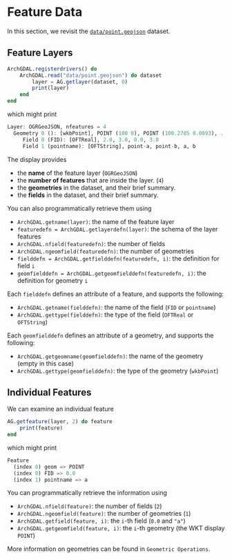 # Feature Data

In this section, we revisit the [`data/point.geojson`](https://github.com/yeesian/ArchGDALDatasets/blob/307f8f0e584a39a050c042849004e6a2bd674f99/data/point.geojson) dataset.

## Feature Layers
```julia
ArchGDAL.registerdrivers() do
    ArchGDAL.read("data/point.geojson") do dataset
        layer = AG.getlayer(dataset, 0)
        print(layer)
    end
end
```
which might print
```julia
Layer: OGRGeoJSON, nfeatures = 4
  Geometry 0 (): [wkbPoint], POINT (100 0), POINT (100.2785 0.0893), ...
     Field 0 (FID): [OFTReal], 2.0, 3.0, 0.0, 3.0
     Field 1 (pointname): [OFTString], point-a, point-b, a, b
```

The display provides
* the **name** of the feature layer (`OGRGeoJSON`)
* the **number of features** that are inside the layer. (`4`)
* the **geometries** in the dataset, and their brief summary.
* the **fields** in the dataset, and their brief summary.

You can also programmatically retrieve them using
* `ArchGDAL.getname(layer)`: the name of the feature layer
* `featuredefn = ArchGDAL.getlayerdefn(layer)`: the schema of the layer features
* `ArchGDAL.nfield(featuredefn)`: the number of fields
* `ArchGDAL.ngeomfield(featuredefn)`: the number of geometries
* `fielddefn = ArchGDAL.getfielddefn(featuredefn, i)`: the definition for field `i`
* `geomfielddefn = ArchGDAL.getgeomfielddefn(featuredefn, i)`: the definition for geometry `i`

Each `fielddefn` defines an attribute of a feature, and supports the following:
* `ArchGDAL.getname(fielddefn)`: the name of the field (`FID` or `pointname`)
* `ArchGDAL.gettype(fielddefn)`: the type of the field (`OFTReal` or `OFTString`)

Each `geomfielddefn` defines an attribute of a geometry, and supports the following:
* `ArchGDAL.getgeomname(geomfielddefn)`: the name of the geometry (empty in this case)
* `ArchGDAL.gettype(geomfielddefn)`: the type of the geometry (`wkbPoint`)

## Individual Features
We can examine an individual feature
```julia
AG.getfeature(layer, 2) do feature
    print(feature)
end
```
which might print
```julia
Feature
  (index 0) geom => POINT
  (index 0) FID => 0.0
  (index 1) pointname => a
```

You can programmatically retrieve the information using
* `ArchGDAL.nfield(feature)`: the number of fields (`2`)
* `ArchGDAL.ngeomfield(feature)`: the number of geometries (`1`)
* `ArchGDAL.getfield(feature, i)`: the `i`-th field (`0.0` and `"a"`)
* `ArchGDAL.getgeomfield(feature, i)`: the `i`-th geometry (the WKT display `POINT`)

More information on geometries can be found in `Geometric Operations`.
